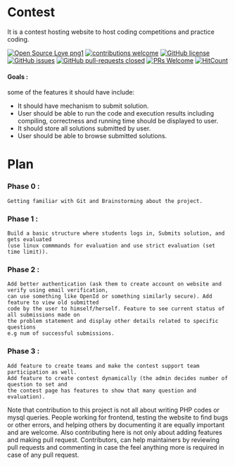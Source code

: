 
# Contest 
It is a contest hosting website to host coding competitions and practice coding.

[![Open Source Love png1](https://badges.frapsoft.com/os/v1/open-source.png?v=103)](https://github.com/harshraj22/contest) [![contributions welcome](https://img.shields.io/badge/contributions-welcome-brightgreen.svg?style=flat)](https://github.com/harshraj22/contest/issues)  [![GitHub license](https://img.shields.io/badge/license-MIT-red)](https://github.com/harshraj22/contest/blob/master/LICENSE)  [![GitHub issues](https://img.shields.io/badge/issues-open-brightgreen)](https://github.com/harshraj22/contest/issues/)   [![GitHub pull-requests closed](https://img.shields.io/badge/pull%20requests-open-blue)](https://GitHub.com/harshraj22/contest/pulls/) [![PRs Welcome](https://img.shields.io/badge/PRs-welcome-brightgreen.svg?style=flat-square)](https://git-scm.com/docs/git-request-pull)  [![HitCount](http://hits.dwyl.io/harshraj22/contest.svg)](http://hits.dwyl.io/harshraj22/contest)

#### Goals :
   some of the features it should have include:
   
   * It should have mechanism to submit solution.
   * User should be able to run the code and execution results including compiling, correctness and running time should be displayed to user.
   * It should store all solutions submitted by user.
   * User should be able to browse submitted solutions.
# Plan
### Phase 0 :
    Getting familiar with Git and Brainstorming about the project.

### Phase 1 :
    Build a basic structure where students logs in, Submits solution, and gets evaluated 
    (use linux commmands for evaluation and use strict evaluation (set time limit)).

### Phase 2 :
    Add better authentication (ask them to create account on website and verify using email verification, 
    can use something like OpenId or something similarly secure). Add feature to view old submitted 
    code by the user to himself/herself. Feature to see current status of all submissions made on
    the problem statement and display other details related to specific questions 
    e.g num of successful submissions.
    
### Phase 3 :
    Add feature to create teams and make the contest support team participation as well. 
    Add feature to create contest dynamically (the admin decides number of question to set and 
    the contest page has features to show that many question and evaluation).
    
Note that contribution to this project is not all about writing PHP codes or mysql queries. 
People working for frontend, testing the website to find bugs or other errors, and helping others
by documenting it are equally important and are welcome. Also contributing here is not only about adding features and making pull request. Contributors, can help maintainers by reviewing pull requests and commenting in case the feel anything more is required in case of any pull request.
